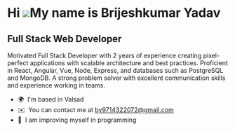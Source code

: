 Hi ![](https://user-images.githubusercontent.com/18350557/176309783-0785949b-9127-417c-8b55-ab5a4333674e.gif)My name is Brijeshkumar Yadav
==========================================================================================================================================

Full Stack Web Developer
------------------------

Motivated Full Stack Developer with 2 years of experience creating pixel-perfect applications with scalable architecture and best practices. Proficient in  React, Angular, Vue, Node, Express, and databases such as PostgreSQL and MongoDB. A strong problem solver with excellent communication skills and experience working in teams.

* 🌍  I'm based in Valsad
* ✉️  You can contact me at [by9714322072@gmail.com](mailto:by9714322072@gmail.com)
* 🧠  I am improving myself in programming
